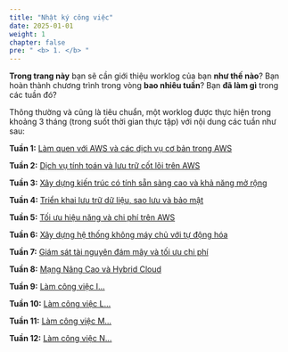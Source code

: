 ```yaml
---
title: "Nhật ký công việc"
date: 2025-01-01
weight: 1
chapter: false
pre: " <b> 1. </b> "
---
```


**Trong trang này** bạn sẽ cần giới thiệu worklog của bạn **như thế nào**? Bạn hoàn thành chương trình trong vòng **bao nhiêu tuần**? Bạn **đã làm gì** trong các tuần đó?


Thông thường và cũng là tiêu chuẩn, một worklog được thực hiện trong khoảng 3 tháng (trong suốt thời gian thực tập) với nội dung các tuần như sau:

**Tuần 1:** [Làm quen với AWS và các dịch vụ cơ bản trong AWS](1.1-week1/)

**Tuần 2:** [Dịch vụ tính toán và lưu trữ cốt lõi trên AWS](1.2-week2/)

**Tuần 3:** [Xây dựng kiến trúc có tính sẵn sàng cao và khả năng mở rộng](1.3-week3/)

**Tuần 4:** [Triển khai lưu trữ dữ liệu, sao lưu và bảo mật](1.4-week4/)

**Tuần 5:** [Tối ưu hiệu năng và chi phí trên AWS](1.5-week5/)

**Tuần 6:** [Xây dựng hệ thống không máy chủ với tự động hóa](1.6-week6/)

**Tuần 7:** [Giám sát tài nguyên đám mây và tối ưu chi phí](1.7-week7/)

**Tuần 8:** [Mạng Nâng Cao và Hybrid Cloud](1.8-week8/)

**Tuần 9:** [Làm công việc I...](1.9-week9/)

**Tuần 10:** [Làm công việc L...](1.10-week10/)

**Tuần 11:** [Làm công việc M...](1.11-week11/)

**Tuần 12:** [Làm công việc N...](1.12-week12/)